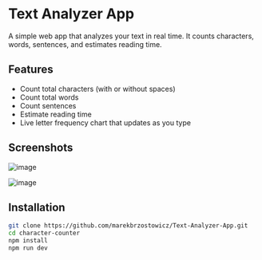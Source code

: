 
# Text Analyzer App

A simple web app that analyzes your text in real time. It counts characters, words, sentences, and estimates reading time.

## Features
- Count total characters (with or without spaces)
- Count total words
- Count sentences
- Estimate reading time
- Live letter frequency chart that updates as you type

## Screenshots

![image](https://github.com/user-attachments/assets/576d5d12-4013-493c-bb72-c42075bd9e1a)

![image](https://github.com/user-attachments/assets/83ac919d-bd1a-40be-ae85-7919bbc83a77)

## Installation
```bash
git clone https://github.com/marekbrzostowicz/Text-Analyzer-App.git
cd character-counter
npm install
npm run dev


